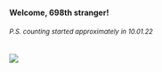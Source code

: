 #### Welcome, 698th stranger!

###### <sup>P.S. counting started approximately in 10.01.22</sup>

<img src="https://kraftwerk28.pp.ua/vcnt.png"></img>

